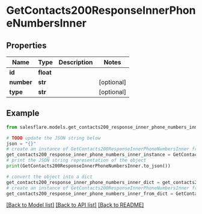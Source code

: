 # GetContacts200ResponseInnerPhoneNumbersInner


## Properties

Name | Type | Description | Notes
------------ | ------------- | ------------- | -------------
**id** | **float** |  | 
**number** | **str** |  | [optional] 
**type** | **str** |  | [optional] 

## Example

```python
from salesflare.models.get_contacts200_response_inner_phone_numbers_inner import GetContacts200ResponseInnerPhoneNumbersInner

# TODO update the JSON string below
json = "{}"
# create an instance of GetContacts200ResponseInnerPhoneNumbersInner from a JSON string
get_contacts200_response_inner_phone_numbers_inner_instance = GetContacts200ResponseInnerPhoneNumbersInner.from_json(json)
# print the JSON string representation of the object
print(GetContacts200ResponseInnerPhoneNumbersInner.to_json())

# convert the object into a dict
get_contacts200_response_inner_phone_numbers_inner_dict = get_contacts200_response_inner_phone_numbers_inner_instance.to_dict()
# create an instance of GetContacts200ResponseInnerPhoneNumbersInner from a dict
get_contacts200_response_inner_phone_numbers_inner_from_dict = GetContacts200ResponseInnerPhoneNumbersInner.from_dict(get_contacts200_response_inner_phone_numbers_inner_dict)
```
[[Back to Model list]](../README.md#documentation-for-models) [[Back to API list]](../README.md#documentation-for-api-endpoints) [[Back to README]](../README.md)


